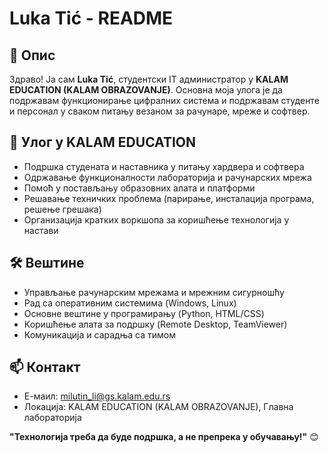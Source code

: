 # Luka Tić - README

## 👋 Опис

Здраво! Ја сам **Luka Tić**, студентски IT администратор у **KALAM EDUCATION (KALAM OBRAZOVANJE)**. Основна моја улога је да подржавам функционирање цифралних система и подржавам студенте и персонал у сваком питању везаном за рачунаре, мреже и софтвер.

## 💼 Улог у KALAM EDUCATION

- Подршка студената и наставника у питању хардвера и софтвера
- Одржавање функционалности лабораторија и рачунарских мрежа
- Помоћ у постављању образовних алата и платформи
- Решавање техничких проблема (парирање, инсталација програма, решење грешака)
- Организација кратких воркшопа за коришћење технологија у настави

## 🛠️ Вештине

- Управљање рачунарским мрежама и мрежним сигурношћу
- Рад са оперативним системима (Windows, Linux)
- Основне вештине у програмирању (Python, HTML/CSS)
- Коришћење алата за подршку (Remote Desktop, TeamViewer)
- Комуникација и сарадња са тимом

## 📫 Контакт

- Е-маил: milutin_li@gs.kalam.edu.rs
- Локација: KALAM EDUCATION (KALAM OBRAZOVANJE), Главна лабораторија

**"Технологија треба да буде подршка, а не препрека у обучавању!"** 😊
